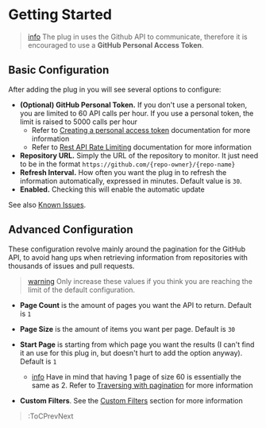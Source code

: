 # Getting Started

> [info](:Icon) The plug in uses the Github API to communicate, therefore it is encouraged to use a **GitHub Personal Access Token**.

## Basic Configuration

After adding the plug in you will see several options to configure:

- **(Optional) GitHub Personal Token.** If you don't use a personal token, you are limited to 60 API calls per hour. If you use a personal token, the limit is raised to 5000 calls per hour
  - Refer to [Creating a personal access token](https://docs.github.com/en/free-pro-team@latest/github/authenticating-to-github/creating-a-personal-access-token) documentation for more information
  - Refer to [Rest API Rate Limiting](https://docs.github.com/en/free-pro-team@latest/rest/overview/resources-in-the-rest-api#rate-limiting) documentation for more information
- **Repository URL.** Simply the URL of the repository to monitor. It just need to be in the format `https://github.com/{repo-owner}/{repo-name}`
- **Refresh Interval.** How often you want the plug in to refresh the information automatically, expressed in minutes. Default value is `30`.
- **Enabled.** Checking this will enable the automatic update

See also [Known Issues](./docs/known-issues).

## Advanced Configuration

These configuration revolve mainly around the pagination for the GitHub API, to avoid hang ups when retrieving information from repositories with thousands of issues and pull requests.

> [warning](:Icon) Only increase these values if you think you are reaching the limit of the default configuration.

- **Page Count** is the amount of pages you want the API to return. Default is `1`
- **Page Size** is the amount of items you want per page. Default is `30`
- **Start Page** is starting from which page you want the results (I can't find it an use for this plug in, but doesn't hurt to add the option anyway). Default is `1`
	- [info](:Icon) Have in mind that having 1 page of size 60 is essentially the same as 2. Refer to [Traversing with pagination](https://docs.github.com/en/free-pro-team@latest/rest/guides/traversing-with-pagination) for more information

- **Custom Filters**. See the [Custom Filters](./custom-filters) section for more information



> :ToCPrevNext
